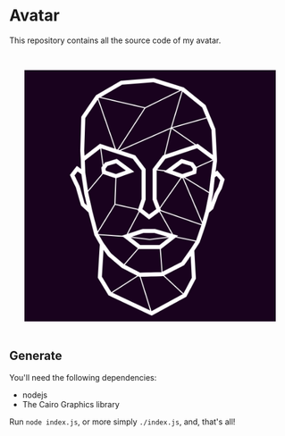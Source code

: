 Avatar
===

This repository contains all the source code of my avatar.

​
​
<div align="center" >
  <img width="450" height="450" src="/img/avatar.svg" />
</div>
​

Generate
---

You'll need the following dependencies:

- nodejs
- The Cairo Graphics library

Run `node index.js`, or more simply `./index.js`, and, that's all!
